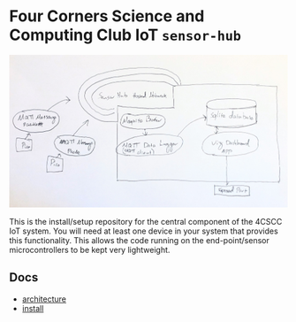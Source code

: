 # Four Corners Science and Computing Club IoT `sensor-hub`

![Sensor-Hub Architecture Overview](./DOCS/images/Architecture%20Overview%20Diagram.jpg)

This is the install/setup repository for the central component of the 4CSCC IoT system. You will need at least one device in your system that provides this functionality. This allows the code running on the end-point/sensor microcontrollers to be kept very lightweight.

## Docs
- [architecture](./DOCS/images/Architecture%20Overview%20Diagram.jpg)
- [install](./DOCS/install.md)
